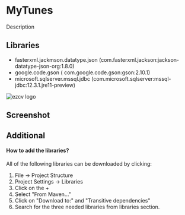 # MyTunes
Description
## Libraries
- fasterxml.jackmson.datatype.json (com.fasterxml.jackson:jackson-datatype-json-org:1.8.0)
- google.code.gson ( com.google.code.gson:gson:2.10.1)
- microsoft.sqlserver.mssql.jdbc (com.microsoft.sqlserver:mssql-jdbc:12.3.1.jre11-preview)

![ezcv logo](https://i.imgur.com/oxpGBcQ.png)


## Screenshot

## Additional
#### How to add the libraries?

All of the following libraries can be downloaded by clicking:
  1. File -> Project Structure
  2. Project Settings -> Libraries
  3. Click on the +
  4. Select "From Maven..."
  5. Click on "Download to:" and "Transitive dependencies"
  6. Search for the three needed libraries from libraries section.
